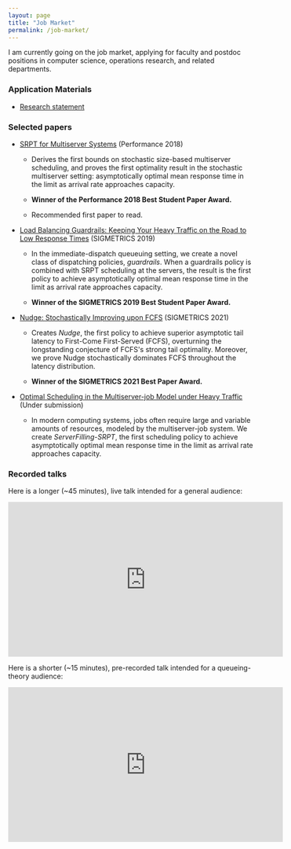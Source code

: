 ```yaml
---
layout: page
title: "Job Market"
permalink: /job-market/
---
```

I am currently going on the job market, applying for faculty and postdoc positions
in computer science, operations research, and related departments.

### Application Materials

* [Research statement](/assets/research-statement.pdf)

### Selected papers

* [SRPT for Multiserver Systems](/assets/srpt.pdf) (Performance 2018)
  * Derives the first bounds on stochastic size-based multiserver scheduling,
  and proves the first optimality result in the stochastic multiserver setting:
  asymptotically optimal mean response time in the limit as arrival rate approaches capacity.

  * **Winner of the Performance 2018 Best Student Paper Award.**

  * Recommended first paper to read.

* [Load Balancing Guardrails: Keeping Your Heavy Traffic on the Road to Low Response Times](/assets/load-balancing.pdf) (SIGMETRICS 2019)
  * In the immediate-dispatch queueuing setting,
  we create a novel class of dispatching policies, *guardrails*.
  When a guardrails policy
  is combined with SRPT scheduling at the servers,
  the result is the first policy to achieve
  asymptotically optimal mean response time
  in the limit as arrival rate approaches capacity.

  * **Winner of the SIGMETRICS 2019 Best Student Paper Award.**

* [Nudge: Stochastically Improving upon FCFS](/assets/nudge.pdf) (SIGMETRICS 2021)
  * Creates *Nudge*, the first policy to achieve superior asymptotic tail latency to First-Come First-Served (FCFS), overturning the longstanding conjecture of FCFS's strong tail optimality. Moreover, we prove Nudge stochastically dominates FCFS throughout the latency distribution.

  * **Winner of the SIGMETRICS 2021 Best Paper Award.**

* [Optimal Scheduling in the Multiserver-job Model under Heavy Traffic](/assets/msj-srpt.pdf)
(Under submission)
  * In modern computing systems, jobs often require large and variable amounts of resources,
  modeled by the multiserver-job system.
  We create *ServerFilling-SRPT*,
  the first scheduling policy to achieve asymptotically optimal mean response time
  in the limit as arrival rate approaches capacity.

### Recorded talks

Here is a longer (~45 minutes), live talk intended for a general audience:

<iframe width="560" height="315" src="https://www.youtube.com/embed/oEmOs8Tdn-U" title="YouTube video player" frameborder="0" allow="accelerometer; autoplay; clipboard-write; encrypted-media; gyroscope; picture-in-picture" allowfullscreen></iframe>

Here is a shorter (~15 minutes), pre-recorded talk intended for a queueing-theory audience:

<iframe width="560" height="315" src="https://www.youtube.com/embed/G3NWAOlHpoI" title="YouTube video player" frameborder="0" allow="accelerometer; autoplay; clipboard-write; encrypted-media; gyroscope; picture-in-picture" allowfullscreen></iframe>


